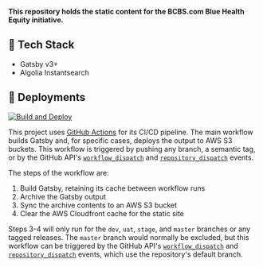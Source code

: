 **This repository holds the static content for the BCBS.com Blue Health Equity initiative.**

## 🚀 Tech Stack

- Gatsby v3+
- Algolia Instantsearch

## 💫 Deployments

[![Build and Deploy](https://github.com/BCBSADigital/hep.bcbs.com/actions/workflows/build-and-deploy.yml/badge.svg)](https://github.com/BCBSADigital/hep.bcbs.com/actions/workflows/build-and-deploy.yml)

This project uses [GitHub Actions](https://github.com/BCBSADigital/hep.bcbs.com/actions) for its
CI/CD pipeline. The main workflow builds Gatsby and, for specific cases, deploys the output to AWS S3 buckets. This workflow is triggered by pushing any branch, a semantic tag, or by the GitHub API's
[`workflow_dispatch`][workflow] and [`repository_dispatch`][repo] events.

The steps of the workflow are:

1. Build Gatsby, retaining its cache between workflow runs
2. Archive the Gatsby output
3. Sync the archive contents to an AWS S3 bucket
4. Clear the AWS Cloudfront cache for the static site

Steps 3-4 will only run for the `dev`, `uat`, `stage`, and `master` branches or any tagged releases.
The `master` branch would normally be excluded, but this workflow can be triggered by the GitHub API's
[`workflow_dispatch`][workflow] and [`repository_dispatch`][repo] events, which use the repository's
default branch.

[workflow]: https://docs.github.com/en/actions/reference/events-that-trigger-workflows#workflow_dispatch
[repo]: https://docs.github.com/en/actions/reference/events-that-trigger-workflows#repository_dispatch
